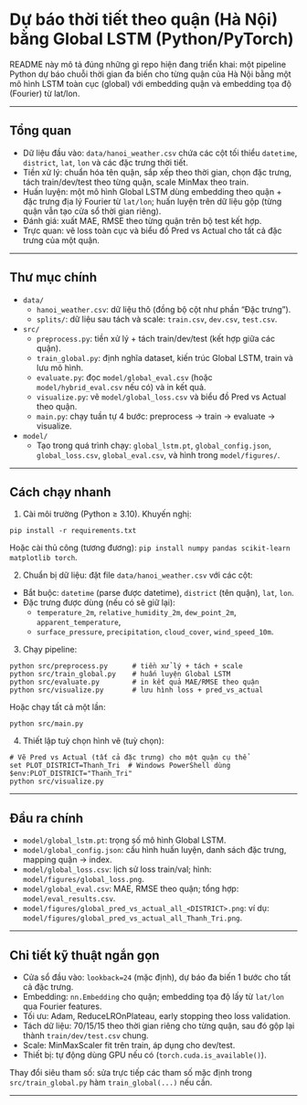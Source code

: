 # Dự báo thời tiết theo quận (Hà Nội) bằng Global LSTM (Python/PyTorch)

README này mô tả đúng những gì repo hiện đang triển khai: một pipeline Python dự báo chuỗi thời gian đa biến cho từng quận của Hà Nội bằng một mô hình LSTM toàn cục (global) với embedding quận và embedding tọa độ (Fourier) từ lat/lon.

---

## Tổng quan

- Dữ liệu đầu vào: `data/hanoi_weather.csv` chứa các cột tối thiểu `datetime`, `district`, `lat`, `lon` và các đặc trưng thời tiết.
- Tiền xử lý: chuẩn hóa tên quận, sắp xếp theo thời gian, chọn đặc trưng, tách train/dev/test theo từng quận, scale MinMax theo train.
- Huấn luyện: một mô hình Global LSTM dùng embedding theo quận + đặc trưng địa lý Fourier từ `lat/lon`; huấn luyện trên dữ liệu gộp (từng quận vẫn tạo cửa sổ thời gian riêng).
- Đánh giá: xuất MAE, RMSE theo từng quận trên bộ test kết hợp.
- Trực quan: vẽ loss toàn cục và biểu đồ Pred vs Actual cho tất cả đặc trưng của một quận.

---

## Thư mục chính

- `data/`
  - `hanoi_weather.csv`: dữ liệu thô (đồng bộ cột như phần “Đặc trưng”).
  - `splits/`: dữ liệu sau tách và scale: `train.csv`, `dev.csv`, `test.csv`.
- `src/`
  - `preprocess.py`: tiền xử lý + tách train/dev/test (kết hợp giữa các quận).
  - `train_global.py`: định nghĩa dataset, kiến trúc Global LSTM, train và lưu mô hình.
  - `evaluate.py`: đọc `model/global_eval.csv` (hoặc `model/hybrid_eval.csv` nếu có) và in kết quả.
  - `visualize.py`: vẽ `model/global_loss.csv` và biểu đồ Pred vs Actual theo quận.
  - `main.py`: chạy tuần tự 4 bước: preprocess → train → evaluate → visualize.
- `model/`
  - Tạo trong quá trình chạy: `global_lstm.pt`, `global_config.json`, `global_loss.csv`, `global_eval.csv`, và hình trong `model/figures/`.

---

## Cách chạy nhanh

1) Cài môi trường (Python ≥ 3.10). Khuyến nghị:

```
pip install -r requirements.txt
```

Hoặc cài thủ công (tương đương): `pip install numpy pandas scikit-learn matplotlib torch`.

2) Chuẩn bị dữ liệu: đặt file `data/hanoi_weather.csv` với các cột:

- Bắt buộc: `datetime` (parse được datetime), `district` (tên quận), `lat`, `lon`.
- Đặc trưng được dùng (nếu có sẽ giữ lại):
  - `temperature_2m`, `relative_humidity_2m`, `dew_point_2m`, `apparent_temperature`,
  - `surface_pressure`, `precipitation`, `cloud_cover`, `wind_speed_10m`.

3) Chạy pipeline:

```
python src/preprocess.py      # tiền xử lý + tách + scale
python src/train_global.py    # huấn luyện Global LSTM
python src/evaluate.py        # in kết quả MAE/RMSE theo quận
python src/visualize.py       # lưu hình loss + pred_vs_actual
```

Hoặc chạy tất cả một lần:

```
python src/main.py
```

4) Thiết lập tuỳ chọn hình vẽ (tuỳ chọn):

```
# Vẽ Pred vs Actual (tất cả đặc trưng) cho một quận cụ thể
set PLOT_DISTRICT=Thanh_Tri  # Windows PowerShell dùng $env:PLOT_DISTRICT="Thanh_Tri"
python src/visualize.py
```

---

## Đầu ra chính

- `model/global_lstm.pt`: trọng số mô hình Global LSTM.
- `model/global_config.json`: cấu hình huấn luyện, danh sách đặc trưng, mapping quận → index.
- `model/global_loss.csv`: lịch sử loss train/val; hình: `model/figures/global_loss.png`.
- `model/global_eval.csv`: MAE, RMSE theo quận; tổng hợp: `model/eval_results.csv`.
- `model/figures/global_pred_vs_actual_all_<DISTRICT>.png`: ví dụ: `model/figures/global_pred_vs_actual_all_Thanh_Tri.png`.

---

## Chi tiết kỹ thuật ngắn gọn

- Cửa sổ đầu vào: `lookback=24` (mặc định), dự báo đa biến 1 bước cho tất cả đặc trưng.
- Embedding: `nn.Embedding` cho quận; embedding tọa độ lấy từ `lat/lon` qua Fourier features.
- Tối ưu: Adam, ReduceLROnPlateau, early stopping theo loss validation.
- Tách dữ liệu: 70/15/15 theo thời gian riêng cho từng quận, sau đó gộp lại thành `train/dev/test.csv` chung.
- Scale: MinMaxScaler fit trên train, áp dụng cho dev/test.
- Thiết bị: tự động dùng GPU nếu có (`torch.cuda.is_available()`).

Thay đổi siêu tham số: sửa trực tiếp các tham số mặc định trong `src/train_global.py` hàm `train_global(...)` nếu cần.

---
